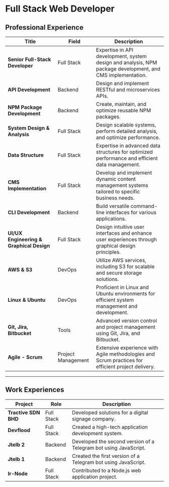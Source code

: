 # Full Stack Web Developer

## Professional Experience

| **Title**                      | **Field**    | **Description**                                                                                                  |
|--------------------------------|--------------|--------------------------------------------------------------------------------------------------------------|
| **Senior Full-Stack Developer** | Full Stack   | Expertise in API development, system design and analysis, NPM package development, and CMS implementation.   |
| **API Development**            | Backend      | Design and implement RESTful and microservices APIs.                                                           |
| **NPM Package Development**    | Backend      | Create, maintain, and optimize reusable NPM packages.                                                           |
| **System Design & Analysis**   | Full Stack   | Design scalable systems, perform detailed analysis, and optimize performance.                                 |
| **Data Structure**             | Full Stack   | Expertise in advanced data structures for optimized performance and efficient data management.               |
| **CMS Implementation**         | Full Stack   | Develop and implement dynamic content management systems tailored to specific business needs.                |
| **CLI Development**            | Backend      | Build versatile command-line interfaces for various applications.                                             |
| **UI/UX Engineering & Graphical Design** | Full Stack   | Design intuitive user interfaces and enhance user experiences through graphical design principles.          |
| **AWS & S3**                   | DevOps       | Utilize AWS services, including S3 for scalable and secure storage solutions.                                 |
| **Linux & Ubuntu**             | DevOps       | Proficient in Linux and Ubuntu environments for efficient system management and development.                   |
| **Git, Jira, Bitbucket**       | Tools        | Advanced version control and project management using Git, Jira, and Bitbucket.                                |
| **Agile - Scrum**              | Project Management | Extensive experience with Agile methodologies and Scrum practices for efficient project delivery.          |

---

## Work Experiences

| **Project**       | **Role**     | **Description**                                        |
|-------------------|--------------|--------------------------------------------------------|
| **Tractive SDN BHD** | Full Stack   | Developed solutions for a digital signage company.    |
| **Devflood**      | Full Stack   | Created a high-tech application development system.   |
| **Jtelb 2**       | Backend      | Developed the second version of a Telegram bot using JavaScript. |
| **Jtelb 1**       | Backend      | Created the first version of a Telegram bot using JavaScript. |
| **Ir-Node**       | Full Stack   | Contributed to a Node.js web application project.     |
